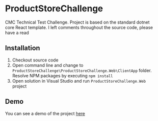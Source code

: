 # ProductStoreChallenge

CMC Technical Test Challenge. Project is based on the standard dotnet core React template. I left comments throughout the source code, please have a read

## Installation

1. Checkout source code
2. Open command line and change to `ProductStoreChallenge\ProductStoreChallenge.Web\ClientApp` folder. Resolve NPM packages by executing `npm install`
3. Open solution in Visual Studio and run `ProductStoreChallenge.Web` project

## Demo

You can see a demo of the project [here](https://productstorechallengeweb20200112094356.azurewebsites.net)